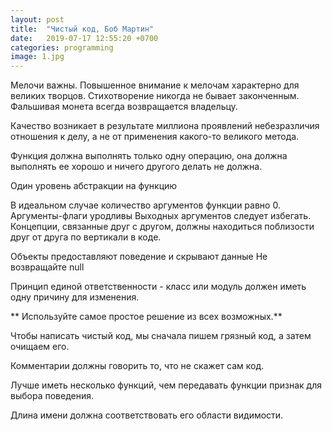 ```yaml
---
layout: post
title:  "Чистый код, Боб Мартин"
date:   2019-07-17 12:55:20 +0700
categories: programming
image: 1.jpg 
---
```

 Мелочи важны. Повышенное внимание к мелочам характерно для великих творцов. Стихотворение никогда не бывает законченным.
 Фальшивая монета всегда возвращается владельцу. 
 
 Качество возникает в результате миллиона проявлений небезразличия отношения к делу, а не от применения какого-то великого метода.
 
 Функция должна выполнять только одну операцию, она должна выполнять ее хорошо и ничего другого делать не должна.
 
 Один уровень абстракции на функцию
 
 В идеальном случае количество аргументов функции равно 0. 
 Аргументы-флаги уродливы 
 Выходных аргументов следует избегать.
 Концепции, связанные друг с другом, должны находиться поблизости друг от друга по вертикали в коде.
 
 Объекты предоставляют поведение и скрывают данные 
 Не возвращайте null 
 
 Принцип единой ответственности - класс или модуль должен иметь одну причину для изменения.
 
** Используйте самое простое решение из всех возможных.**
 
 Чтобы написать чистый код, мы сначала пишем грязный код, а затем очищаем его.
 
 Комментарии должны говорить то, что не скажет сам код.
 
 Лучше иметь несколько функций, чем передавать функции признак для выбора поведения.
 
 Длина имени должна соответствовать его области видимости.